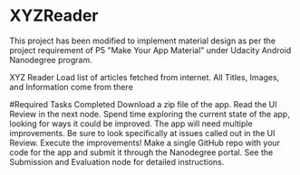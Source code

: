 # XYZReader

This project has been modified to implement material design as per the project requirement of P5 "Make Your App Material" under Udacity Android Nanodegree program.

XYZ Reader Load list of articles fetched from internet. All Titles, Images, and Information come from there

#Required Tasks Completed
 Download a zip file of the app.
 Read the UI Review in the next node.
 Spend time exploring the current state of the app, looking for ways it could be improved. The app will need multiple improvements. Be sure to look specifically at issues called out in the UI Review.
 Execute the improvements!
 Make a single GitHub repo with your code for the app and submit it through the Nanodegree portal. See the Submission and Evaluation node for detailed instructions.